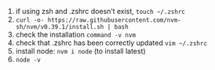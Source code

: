 1. if using zsh and .zshrc doesn’t exist, `touch ~/.zshrc`
1. `curl -o- https://raw.githubusercontent.com/nvm-sh/nvm/v0.39.1/install.sh | bash`
1. check the installation `command -v nvm`
1. check that .zshrc has been correctly updated `vim ~/.zshrc`
1. install node: `nvm i node` (to install latest)
1. `node -v`